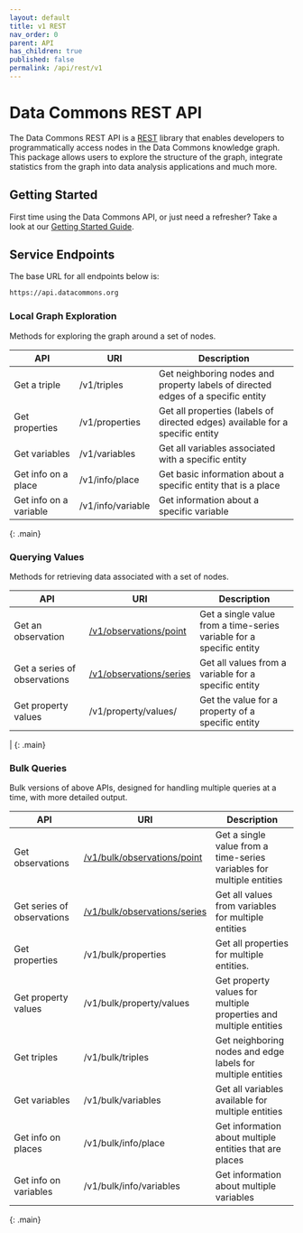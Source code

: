 ```yaml
---
layout: default
title: v1 REST
nav_order: 0
parent: API
has_children: true
published: false
permalink: /api/rest/v1
---
```

 

# Data Commons REST API

 
The Data Commons REST API is a [REST](https://en.wikipedia.org/wiki/Representational_state_transfer) library that enables developers to programmatically access nodes in the Data Commons knowledge graph. This package allows users to explore the structure of the graph, integrate statistics from the graph into data analysis applications and much more.
 
 

## Getting Started

 
First time using the Data Commons API, or just need a refresher? Take a look at our [Getting Started Guide](/api/rest/v1/getting_started).
 
 

## Service Endpoints

 
The base URL for all endpoints below is:
 
 

```bash
https://api.datacommons.org
```

 
 

### Local Graph Exploration

 
Methods for exploring the graph around a set of nodes.
 
| API | URI | Description |
| --- | --- | ------------|
| Get a triple | /v1/triples | Get neighboring nodes and property labels of directed edges of a specific entity
| Get properties | /v1/properties | Get all properties (labels of directed edges) available for a specific entity |
| Get variables | /v1/variables | Get all variables associated with a specific entity |
| Get info on a place |/v1/info/place | Get basic information about a specific entity that is a place |
| Get info on a variable | /v1/info/variable | Get information about a specific variable |
 
{: .main}
 
 
 

### Querying Values

 
Methods for retrieving data associated with a set of nodes.
 
| API | URI | Description |
| --- | --- | ------------|
| Get an observation | [/v1/observations/point](/api/rest/v1/observations/point) | Get a single value from a time-series variable for a specific entity |
| Get a series of observations | [/v1/observations/series](/api/rest/v1/observations/series) | Get all values from a variable for a specific entity |
| Get property values | /v1/property/values/ | Get the value for a property of a specific entity |
|
{: .main}
 
 

### Bulk Queries

 
Bulk versions of above APIs, designed for handling multiple queries at a time, with more detailed output.
 
| API | URI | Description |
| --- | --- | ------------|
| Get observations | [/v1/bulk/observations/point](/api/rest/v1/bulk/observations/point) | Get a single value from a time-series variables for multiple entities
| Get series of observations | [/v1/bulk/observations/series](/api/rest/v1/bulk/observations/series) | Get all values from variables for multiple entities |
| Get properties | /v1/bulk/properties | Get all properties for multiple entities. |
| Get property values | /v1/bulk/property/values | Get property values for multiple properties and multiple entities |
| Get triples | /v1/bulk/triples | Get neighboring nodes and edge labels for multiple entities |
| Get variables | /v1/bulk/variables | Get all variables available for multiple entities |
| Get info on places | /v1/bulk/info/place | Get information about multiple entities that are places |
| Get info on variables | /v1/bulk/info/variables | Get information about multiple variables |
{: .main}
